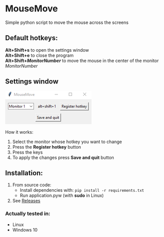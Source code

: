 # MouseMove
Simple python script to move the mouse across the screens

## Default hotkeys:
**Alt+Shift+s** to open the settings window  
**Alt+Shift+e** to close the program  
**Alt+Shift+*MonitorNumber*** to move the mouse in the center of the monitor *MonitorNumber*

## Settings window 
![Setting windows preview](images/settings_window.png)

How it works:
1. Select the monitor whose hotkey you want to change
2. Press the **Register hotkey** button
3. Press the keys
4. To apply the changes press **Save and quit** button

## Installation:
1. From source code:
    - Install dependencies with: `pip install -r requirements.txt`
    - Run application.pyw (with **sudo** in Linux)
2. See [Releases][1]

### Actually tested in:
- Linux
- Windows 10

[1]:https://github.com/MatteP99/MouseMove/releases

